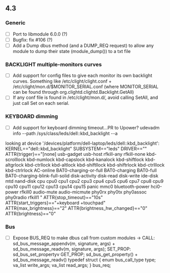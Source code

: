 ## 4.3

### Generic
- [ ] Port to libmodule 6.0.0 (?)
- [ ] Bugfix: fix #106 (?)
- [ ] Add a Dump dbus method (and a DUMP_REQ request) to allow any module to dump their state (module_dump()) to a txt file

### BACKLIGHT multiple-monitors curves
- [ ] Add support for config files to give each monitor its own backlight curves. Something like /etc/clight/clight.conf + /etc/clight/mon.d/$MONITOR_SERIAL.conf (where MONITOR_SERIAL can be found through org.clightd.clightd.Backlight.GetAll)
- [ ] If any conf file is found in /etc/clight/mon.d/, avoid calling SetAll, and just call Set on each serial.

### KEYBOARD dimming
- [ ] Add support for keyboard dimming timeout...PR to Upower?
udevadm info --path /sys/class/leds/dell::kbd_backlight --a

looking at device '/devices/platform/dell-laptop/leds/dell::kbd_backlight':
KERNEL=="dell::kbd_backlight"
SUBSYSTEM=="leds"
DRIVER==""
ATTR{trigger}=="[none] usb-gadget usb-host rfkill-any rfkill-none kbd-scrolllock kbd-numlock kbd-capslock kbd-kanalock kbd-shiftlock kbd-altgrlock kbd-ctrllock kbd-altlock kbd-shiftllock kbd-shiftrlock kbd-ctrlllock kbd-ctrlrlock AC-online BAT0-charging-or-full BAT0-charging BAT0-full BAT0-charging-blink-full-solid disk-activity disk-read disk-write ide-disk mtd nand-disk cpu cpu0 cpu1 cpu2 cpu3 cpu4 cpu5 cpu6 cpu7 cpu8 cpu9 cpu10 cpu11 cpu12 cpu13 cpu14 cpu15 panic mmc0 bluetooth-power hci0-power rfkill0 audio-mute audio-micmute phy0rx phy0tx phy0assoc phy0radio rfkill1 "
ATTR{stop_timeout}=="10s"
ATTR{start_triggers}=="+keyboard +touchpad"
ATTR{max_brightness}=="2"
ATTR{brightness_hw_changed}=="0"
ATTR{brightness}=="0"

### Bus
- [ ] Expose BUS_REQ to make dbus call from custom modules -> 
CALL: sd_bus_message_appendv(m, signature, args) + sd_bus_message_readv(m, signature, args);
SET_PROP: sd_bus_set_propertyv
GET_PROP; sd_bus_get_property() + sd_bus_message_readv()
typedef struct {
    enum bus_call_type type;
    va_list write_args;
    va_list read_args;
} bus_req;

